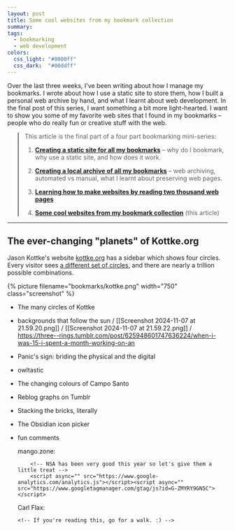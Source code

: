 ```yaml
---
layout: post
title: Some cool websites from my bookmark collection
summary:
tags:
  - bookmarking
  - web development
colors:
  css_light: "#0000ff"
  css_dark:  "#00ddff"
---
```

Over the last three weeks, I've been writing about how I manage my bookmarks.
I wrote about how I use a static site to store them, how I built a personal web archive by hand, and what I learnt about web development.
In the final post of this series, I want something a bit more light-hearted.
I want to show you some of my favorite web sites that I found in my bookmarks – people who do really fun or creative stuff with the web.

<blockquote class="toc">
  <p>This article is the final part of a four part bookmarking mini-series:</p>
  <ol>
    <li>
      <a href="/2025/bookmarks-static-site/"><strong>Creating a static site for all my bookmarks</strong></a> – why do I bookmark, why use a static site, and how does it work.
    </li>
    <li>
      <a href="/2025/creating-bookmark-archives"><strong>Creating a local archive of all my bookmarks</strong></a> – web archiving, automated vs manual, what I learnt about preserving web pages.
    </li>
    <li>
      <strong><a href="http://localhost:5757/2025/how-to-make-websites/">Learning how to make websites by reading two thousand web pages</a></strong>
    </li>
    <li>
      <a href="#"><strong>Some cool websites from my bookmark collection</strong></a> (this article)
    </li>
  </ol>
</blockquote>

<style>
  .toc {
    background: var(--background-color);
    border-color: var(--primary-color);
  }

  .toc ol > li:not(:last-child) {
    margin-bottom: 1em;
  }

  .toc ol > li > ul {
    list-style-type: disc;
  }

  .toc ol > li > ul > li > ul {
    list-style-type: circle;
  }

  .toc a:visited {
    color: var(--primary-color);
  }
</style>

---

## The ever-changing "planets" of Kottke.org

Jason Kottke's website [kottke.org] has a sidebar which shows four circles.
Every visitor sees [a different set of circles][redesign], and there are nearly a trillion possible combinations.

{%
  picture
  filename="bookmarks/kottke.png"
  width="750"
  class="screenshot"
%}

[kottke.org]: https://kottke.org/
[redesign]: https://kottke.org/24/03/kottkeorg-redesigns-with-2024-vibes#:~:text=Billions%20and%20Billions.

* The many circles of Kottke

* backgrounds that follow the sun / [[Screenshot 2024-11-07 at 21.59.20.png]] / [[Screenshot 2024-11-07 at 21.59.22.png]] / https://three--rings.tumblr.com/post/625948601747636224/when-i-was-15-i-spent-a-month-working-on-an

* Panic's sign: briding the physical and the digital

* owltastic

* The changing colours of Campo Santo

* Reblog graphs on Tumblr

* Stacking the bricks, literally

* The Obsidian icon picker

* fun comments

    mango.zone:

    ```
        <!-- NSA has been very good this year so let's give them a little treat -->
        <script async="" src="https://www.google-analytics.com/analytics.js"></script><script async="" src="https://www.googletagmanager.com/gtag/js?id=G-ZMYRY9GN5C"></script>

    ```



    Carl Flax:

    ```
    <!-- If you're reading this, go for a walk. :) -->
    ```
